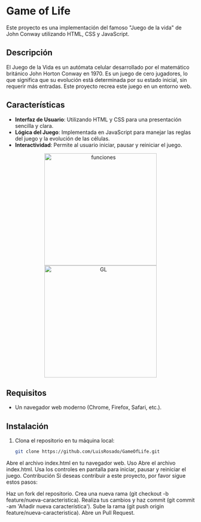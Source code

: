 # Game of Life

Este proyecto es una implementación del famoso "Juego de la vida" de John Conway utilizando HTML, CSS y JavaScript.

## Descripción

El Juego de la Vida es un autómata celular desarrollado por el matemático británico John Horton Conway en 1970. Es un juego de cero jugadores, lo que significa que su evolución está determinada por su estado inicial, sin requerir más entradas. Este proyecto recrea este juego en un entorno web.

## Características

- **Interfaz de Usuario**: Utilizando HTML y CSS para una presentación sencilla y clara.
- **Lógica del Juego**: Implementada en JavaScript para manejar las reglas del juego y la evolución de las células.
- **Interactividad**: Permite al usuario iniciar, pausar y reiniciar el juego.

<div align="center">
  <img src="https://github.com/user-attachments/assets/c1987990-bebf-47df-8fed-8a99a650fdd7" alt="funciones" width="300"/>
  <img src="https://github.com/user-attachments/assets/0fd538fc-97bf-4dda-9f06-6ecdd18a8394" alt="GL" width="300"/>
</div>


## Requisitos

- Un navegador web moderno (Chrome, Firefox, Safari, etc.).

## Instalación

1. Clona el repositorio en tu máquina local:
   ```bash
   git clone https://github.com/LuisRosado/GameOfLife.git
Abre el archivo index.html en tu navegador web.
Uso
Abre el archivo index.html.
Usa los controles en pantalla para iniciar, pausar y reiniciar el juego.
Contribución
Si deseas contribuir a este proyecto, por favor sigue estos pasos:

Haz un fork del repositorio.
Crea una nueva rama (git checkout -b feature/nueva-caracteristica).
Realiza tus cambios y haz commit (git commit -am 'Añadir nueva característica').
Sube la rama (git push origin feature/nueva-caracteristica).
Abre un Pull Request.
